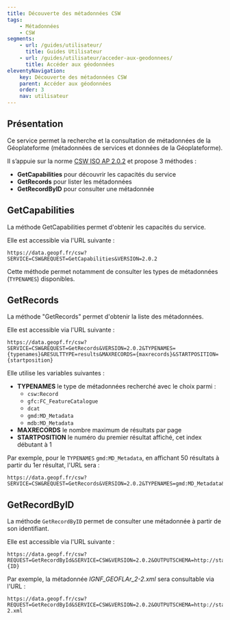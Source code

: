 ```yaml
---
title: Découverte des métadonnées CSW
tags:
    - Métadonnées
    - CSW
segments:
    - url: /guides/utilisateur/
      title: Guides Utilisateur
    - url: /guides/utilisateur/acceder-aux-geodonnees/
      title: Accéder aux géodonnées
eleventyNavigation:
    key: Découverte des métadonnées CSW
    parent: Accéder aux géodonnées
    order: 3
    nav: utilisateur
---
```


## Présentation

Ce service permet la recherche et la consultation de métadonnées de la Géoplateforme (métadonnées de services et données de la Géoplateforme).

Il s’appuie sur la norme [CSW ISO AP 2.0.2](https://www.ogc.org/standard/cat/) et propose 3 méthodes :

- **GetCapabilities** pour découvrir les capacités du service
- **GetRecords** pour lister les métadonnées
- **GetRecordByID** pour consulter une métadonnée

## GetCapabilities

La méthode GetCapabilities permet d'obtenir les capacités du service.

Elle est accessible via l'URL suivante :

```plain
https://data.geopf.fr/csw?SERVICE=CSW&REQUEST=GetCapabilities&VERSION=2.0.2
```

Cette méthode permet notamment de consulter les types de métadonnées (`TYPENAMES`) disponibles.

## GetRecords

La méthode "GetRecords" permet d'obtenir la liste des métadonnées.

Elle est accessible via l'URL suivante :

```plain
https://data.geopf.fr/csw?SERVICE=CSW&REQUEST=GetRecords&VERSION=2.0.2&TYPENAMES={typenames}&RESULTTYPE=results&MAXRECORDS={maxrecords}&STARTPOSITION={startposition}
```

Elle utilise les variables suivantes :

- **TYPENAMES** le type de métadonnées recherché avec le choix parmi :
    - `csw:Record`
    - `gfc:FC_FeatureCatalogue`
    - `dcat`
    - `gmd:MD_Metadata`
    - `mdb:MD_Metadata`
- **MAXRECORDS** le nombre maximum de résultats par page
- **STARTPOSITION** le numéro du premier résultat affiché, cet index débutant à 1

Par exemple, pour le `TYPENAMES` `gmd:MD_Metadata`, en affichant 50 résultats à partir du 1er résultat, l'URL sera :

```plain
https://data.geopf.fr/csw?SERVICE=CSW&REQUEST=GetRecords&VERSION=2.0.2&TYPENAMES=gmd:MD_Metadata&RESULTTYPE=results&MAXRECORDS=50&STARTPOSITION=1
```

## GetRecordByID

La méthode `GetRecordByID` permet de consulter une métadonnée à partir de son identifiant.

Elle est accessible via l'URL suivante :

```plain
https://data.geopf.fr/csw?REQUEST=GetRecordById&SERVICE=CSW&VERSION=2.0.2&OUTPUTSCHEMA=http://standards.iso.org/iso/19115/-3/mdb/2.0&elementSetName=full&ID={ID}
```

Par exemple, la métadonnée _IGNF_GEOFLAr_2-2.xml_ sera consultable via l'URL :

```plain
https://data.geopf.fr/csw?REQUEST=GetRecordById&SERVICE=CSW&VERSION=2.0.2&OUTPUTSCHEMA=http://standards.iso.org/iso/19115/-3/mdb/2.0&elementSetName=full&ID=IGNF_GEOFLAr_2-2.xml
```
